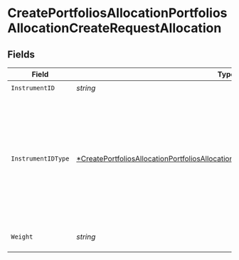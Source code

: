 # CreatePortfoliosAllocationPortfoliosAllocationCreateRequestAllocation


## Fields

| Field                                                                                                                                                                                                      | Type                                                                                                                                                                                                       | Required                                                                                                                                                                                                   | Description                                                                                                                                                                                                |
| ---------------------------------------------------------------------------------------------------------------------------------------------------------------------------------------------------------- | ---------------------------------------------------------------------------------------------------------------------------------------------------------------------------------------------------------- | ---------------------------------------------------------------------------------------------------------------------------------------------------------------------------------------------------------- | ---------------------------------------------------------------------------------------------------------------------------------------------------------------------------------------------------------- |
| `InstrumentID`                                                                                                                                                                                             | *string*                                                                                                                                                                                                   | :heavy_check_mark:                                                                                                                                                                                         | N/A                                                                                                                                                                                                        |
| `InstrumentIDType`                                                                                                                                                                                         | [*CreatePortfoliosAllocationPortfoliosAllocationCreateRequestAllocationInstrumentIDType](../../models/operations/createportfoliosallocationportfoliosallocationcreaterequestallocationinstrumentidtype.md) | :heavy_minus_sign:                                                                                                                                                                                         | The type of the ID used in the request.<br/>* ISIN - International Securities Identification Number<br/>* UPVEST - UPVEST's unique instrument identifier                                                   |
| `Weight`                                                                                                                                                                                                   | *string*                                                                                                                                                                                                   | :heavy_check_mark:                                                                                                                                                                                         | Instrument allocation weight                                                                                                                                                                               |